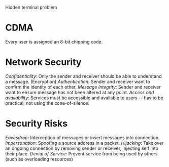 Hidden terminal problem

# CDMA
Every user is assigned an 8-bit chipping code.

# Network Security

*Confidentiality*: Only the sender and receiver should be able to understand a message. (Encryption)
*Authentication*: Sender and receiver want to confirm the identity of each other. 
*Message Integrity*: Sender and receiver want to ensure message has not been altered at any point. 
*Access and availability*: Services must be accessible and available to users -- has to be practical, not using the cone-of-silence. 

# Security Risks
*Eavesdrop*: Interception of messages or insert messages into connection. 
*Impersonation*: Spoofing a source address in a packet. 
*Hijacking*: Take over an ongoing connection by removing sender or receiver, injecting self into their place. 
*Denial of Service*: Prevent service from being used by others. (such as overloading resources)